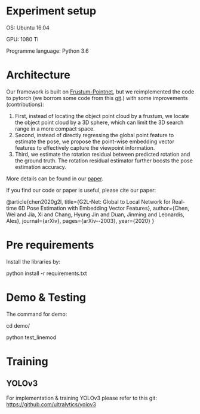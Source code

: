 
# Experiment setup

OS: Ubuntu 16.04

GPU: 1080 Ti

Programme language: Python 3.6


# Architecture
Our framework is built on [Frustum-Pointnet](https://github.com/charlesq34/frustum-pointnets), but we reimplemented the code to pytorch (we borrom some code from this [git](https://github.com/fxia22/pointnet.pytorch).) with some improvements (contributions):   
1. First, instead of locating the object point cloud by a frustum, we locate the object point cloud by a 3D sphere, which can limit the 3D search range in a more compact space.   
2. Second, instead of directly regressing the global point feature to estimate the pose, we propose the point-wise embedding vector features to effectively capture the viewpoint information.  
3. Third, we estimate the rotation residual between predicted rotation and the ground truth. The rotation residual estimator further boosts the pose estimation accuracy.

More details can be found in our [paper](https://arxiv.org/abs/2003.11089).

If you find our code or paper is useful, please cite our paper:

@article{chen2020g2l,
  title={G2L-Net: Global to Local Network for Real-time 6D Pose Estimation with Embedding Vector Features},
  author={Chen, Wei and Jia, Xi and Chang, Hyung Jin and Duan, Jinming and Leonardis, Ales},
  journal={arXiv},
  pages={arXiv--2003},
  year={2020}
}

# Pre requirements
Install the libraries by:

python install -r requirements.txt

# Demo & Testing
The command for demo:

cd demo/

python test_linemod

# Training
## YOLOv3
For implementation & training YOLOv3 please refer to this git: https://github.com/ultralytics/yolov3


